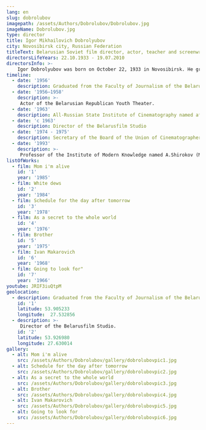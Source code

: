 ```yaml
---
lang: en
slug: dobrolubov
imagepath: /assets/Authors/Dobrolubov/Dobrolubov.jpg
imageName: Dobrolubov.jpg
type: director
title: Igor Mikhailovich Dobrolyubov
city: Novosibirsk city, Russian Federation
titleText: Belarusian Soviet film director, actor, teacher and screenwriter, National Artist of the Byelorussian SSR (1985). Member of the CPSU since 1963
directorsLifeYears: 22.10.1933 - 19.07.2010
directorsInfo: >-
    Igor Dobrolyubov was born on October 22, 1933 in Novosibirsk. He graduated from the Faculty of Journalism of Belarusian State University (1956), the directing department of VGIK (1963). In the workshop of Mikhail Romm, his fellow students were Andrei Tarkovsky and Vasily Shukshin. Igor Mikhailovich liked to quote his teacher: “Never call yourself an artist. This is not appropriate. Let others call you artists. ”By the way, the most honored artist of the Byelorussian SSR (1974), People’s Artist of the Byelorussian SSR (1985), the winner of many awards, the order-bearer of the Red Banner of Labor, Igor Dobrolyubov, appreciated the title of master of sports in athletics.
timeline:
  - date: '1956'
    description: Graduated from the Faculty of Journalism of the Belarusian State University
  - date: '1956—1958'
    description: >-
     Actor of the Belarusian Republican Youth Theater.
  - date: '1963'
    description: All-Russian State Institute of Cinematography named after Gerasimov (workshop of Mikhail Romm)
  - date: 'с 1963'
    description: Director of the Belarusfilm Studio
  - date: '1974 - 1975'
    description: Secretary of the Board of the Union of Cinematographers of the BSSR
  - date: '1993'
    description: >-
     Professor of the Institute of Modern Knowledge named A.Shirokov (Minsk).
listOfWorks:
  - film: Mom i'm alive
    id: '1'
    year: '1985'
  - film: White dews
    id: '2'
    year: '1984'
  - film: Schedule for the day after tomorrow
    id: '3'
    year: '1978'
  - film: As a secret to the whole world
    id: '4'
    year: '1976'
  - film: Brother
    id: '5'
    year: '1975'
  - film: Ivan Makarovich
    id: '6'
    year: '1968'
  - film: Going to look for"
    id: '7'
    year: '1966'
youtube: JRIF3iuQtpM
geolocation:
  - description: Graduated from the Faculty of Journalism of the Belarusian State University..
    id: '1'
    latitude: 53.905233
    longitude:  27.532856
  - description: >-
     Director of the Belarusfilm Studio.
    id: '2'
    latitude: 53.926980
    longitude: 27.630014
gallery:
  - alt: Mom i'm alive
    src: /assets/Authors/Dobrolubov/gallery/dobrolubovpic1.jpg
  - alt: Schedule for the day after tomorrow
    src: /assets/Authors/Dobrolubov/gallery/dobrolubovpic2.jpg
  - alt: As a secret to the whole world
    src: /assets/Authors/Dobrolubov/gallery/dobrolubovpic3.jpg
  - alt: Brother
    src: /assets/Authors/Dobrolubov/gallery/dobrolubovpic4.jpg
  - alt: Ivan Makarovich
    src: /assets/Authors/Dobrolubov/gallery/dobrolubovpic5.jpg
  - alt: Going to look for
    src: /assets/Authors/Dobrolubov/gallery/dobrolubovpic6.jpg
---
```

